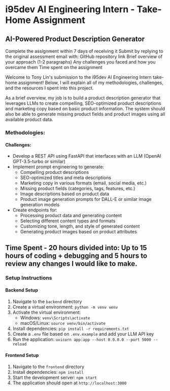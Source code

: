 # i95dev AI Engineering Intern - Take-Home Assignment
## AI-Powered Product Description Generator

Complete the assignment within 7 days of receiving it
Submit by replying to the original assessment email with:
GitHub repository link
Brief overview of your approach (1-2 paragraphs)
Any challenges you faced and how you overcame them
Time spent on the assignment

Welcome to Tony Lin's submission to the i95dev AI Engineering Intern take-home assignment! Below, I will explain all of my methodologies, challenges, and the resources I spent into this project.

As a brief overview, my job is to build a product description generator that leverages LLMs to create compelling, SEO-optimized product descriptions and marketing copy based on basic product information. The system should also be able to generate missing product fields and product images using all available product data.

### Methodologies:


#### Challenges:
- Develop a REST API using FastAPI that interfaces with an LLM (OpenAI GPT-3.5-turbo or similar)
- Implement prompt engineering to generate:
  - Compelling product descriptions
  - SEO-optimized titles and meta descriptions
  - Marketing copy in various formats (email, social media, etc.)
  - Missing product fields (categories, tags, features, etc.)
  - Image descriptions based on product data
  - Product image generation prompts for DALL-E or similar image generation models
- Create endpoints for:
  - Processing product data and generating content
  - Selecting different content types and formats
  - Customizing tone, length, and style of generated content
  - Generating product images based on product attributes

## Time Spent - 20 hours divided into: Up to 15 hours of coding + debugging and 5 hours to review any changes I would like to make.


### Setup Instructions

  #### Backend Setup
  1. Navigate to the `backend` directory
  2. Create a virtual environment: `python -m venv venv`
  3. Activate the virtual environment:
     - Windows: `venv\Scripts\activate`
     - macOS/Linux: `source venv/bin/activate`
  4. Install dependencies: `pip install -r requirements.txt`
  5. Create a `.env` file based on `.env.example` and add your LLM API key
  6. Run the application: `uvicorn app:app --host 0.0.0.0 --port 5000 --reload`

#### Frontend Setup
  1. Navigate to the `frontend` directory
  2. Install dependencies: `npm install`
  3. Start the development server: `npm start`
  4. The application should open at `http://localhost:3000`
